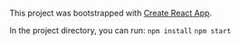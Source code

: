 ﻿This project was bootstrapped with [Create React App](https://github.com/facebook/create-react-app).

In the project directory, you can run:
`npm install`
`npm start`